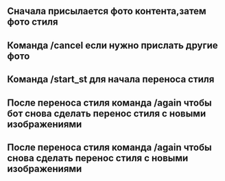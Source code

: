 ## Сначала присылается фото контента,затем фото стиля 
## Команда /cancel если нужно прислать другие фото
## Команда /start_st для начала переноса стиля 
## После переноса стиля команда /again чтобы бот снова сделать перенос стиля с новыми изображениями 
## После переноса стиля команда /again чтобы  снова сделать перенос стиля с новыми изображениями

